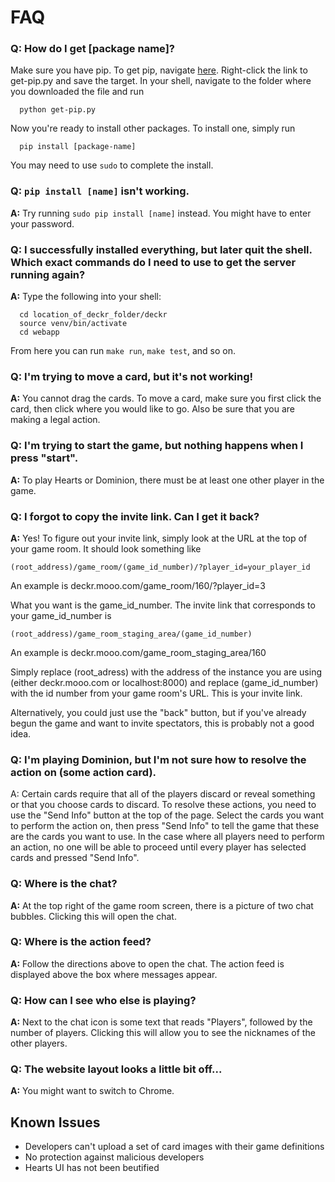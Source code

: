 # FAQ

### Q: How do I get [package name]?

Make sure you have pip. To get pip, navigate [here](https://pip.pypa.io/en/latest/installing.html). Right-click the link to get-pip.py and save the target. In your shell, navigate to the folder where you downloaded the file and run

```
  python get-pip.py
```

Now you're ready to install other packages. To install one, simply run

```
  pip install [package-name]
```

You may need to use `sudo` to complete the install.
 
### Q: `pip install [name]` isn't working.

**A:** Try running `sudo pip install [name]` instead. You might have to enter your password.

### Q: I successfully installed everything, but later quit the shell. Which exact commands do I need to use to get the server running again?

**A:** Type the following into your shell:

```
  cd location_of_deckr_folder/deckr
  source venv/bin/activate
  cd webapp
```

From here you can run `make run`, `make test`, and so on.

### Q: I'm trying to move a card, but it's not working!

**A:** You cannot drag the cards. To move a card, make sure you first click the card, then click where you would like to go. Also be sure that you are making a legal action.

### Q: I'm trying to start the game, but nothing happens when I press "start".

**A:** To play Hearts or Dominion, there must be at least one other player in the game.

### Q: I forgot to copy the invite link. Can I get it back?

**A:** Yes! To figure out your invite link, simply look at the URL at the top of your game room. It should look something like

`(root_address)/game_room/(game_id_number)/?player_id=your_player_id`

An example is deckr.mooo.com/game_room/160/?player_id=3

 What you want is the game_id_number. The invite link that corresponds to your game_id_number is

`(root_address)/game_room_staging_area/(game_id_number)`

An example is deckr.mooo.com/game_room_staging_area/160

Simply replace (root_adress) with the address of the instance you are using (either deckr.mooo.com or localhost:8000) and replace (game_id_number) with the id number from your game room's URL. This is your invite link.

Alternatively, you could just use the "back" button, but if you've already begun the game and want to invite spectators, this is probably not a good idea.

### Q: I'm playing Dominion, but I'm not sure how to resolve the action on (some action card).

A: Certain cards require that all of the players discard or reveal something or that you choose cards to discard. To resolve these actions, you need to use the "Send Info" button at the top of the page. Select the cards you want to perform the action on, then press "Send Info" to tell the game that these are the cards you want to use. In the case where all players need to perform an action, no one will be able to proceed until every player has selected cards and pressed "Send Info".

### Q: Where is the chat?

**A:** At the top right of the game room screen, there is a picture of two chat bubbles. Clicking this will open the chat.

### Q: Where is the action feed?

**A:** Follow the directions above to open the chat. The action feed is displayed above the box where messages appear.

### Q: How can I see who else is playing?

**A:** Next to the chat icon is some text that reads "Players", followed by the number of players. Clicking this will allow you to see the nicknames of the other players.

### Q: The website layout looks a little bit off...

**A:** You might want to switch to Chrome.

## Known Issues

* Developers can't upload a set of card images with their game definitions
* No protection against malicious developers
* Hearts UI has not been beutified